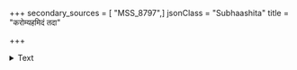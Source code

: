 +++
secondary_sources = [ "MSS_8797",]
jsonClass = "Subhaashita"
title = "करोम्यहमिदं तदा"

+++

<details><summary>Text</summary>

करोम्यहमिदं तदा कृतमिदं करिष्याम्यदः पुमानिति सदा क्रियाकरणकारणव्यापृतः।  
विवेकरहिताशयो विगतसर्वधर्मक्षमो न वेत्ति गतमप्यहो जगति कालमत्याकुलः॥
</details>

